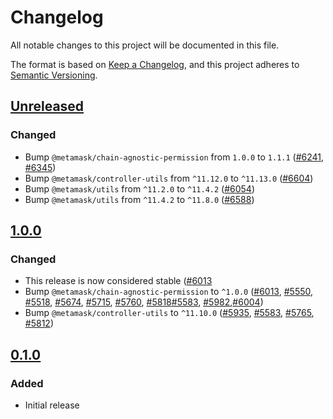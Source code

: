 # Changelog

All notable changes to this project will be documented in this file.

The format is based on [Keep a Changelog](https://keepachangelog.com/en/1.0.0/),
and this project adheres to [Semantic Versioning](https://semver.org/spec/v2.0.0.html).

## [Unreleased]

### Changed

- Bump `@metamask/chain-agnostic-permission` from `1.0.0` to `1.1.1` ([#6241](https://github.com/MetaMask/core/pull/6241), [#6345](https://github.com/MetaMask/core/pull/6241))
- Bump `@metamask/controller-utils` from `^11.12.0` to `^11.13.0` ([#6604](https://github.com/MetaMask/core/pull/6604))
- Bump `@metamask/utils` from `^11.2.0` to `^11.4.2` ([#6054](https://github.com/MetaMask/core/pull/6054))
- Bump `@metamask/utils` from `^11.4.2` to `^11.8.0` ([#6588](https://github.com/MetaMask/core/pull/6588))

## [1.0.0]

### Changed

- This release is now considered stable ([#6013](https://github.com/MetaMask/core/pull/6013)
- Bump `@metamask/chain-agnostic-permission` to `^1.0.0` ([#6013](https://github.com/MetaMask/core/pull/6013), [#5550](https://github.com/MetaMask/core/pull/5550), [#5518](https://github.com/MetaMask/core/pull/5518), [#5674](https://github.com/MetaMask/core/pull/5674), [#5715](https://github.com/MetaMask/core/pull/5715), [#5760](https://github.com/MetaMask/core/pull/5760), [#5818](https://github.com/MetaMask/core/pull/5818)[#5583](https://github.com/MetaMask/core/pull/5583), [#5982](https://github.com/MetaMask/core/pull/5982),[#6004](https://github.com/MetaMask/core/pull/6004))
- Bump `@metamask/controller-utils` to `^11.10.0` ([#5935](https://github.com/MetaMask/core/pull/5935), [#5583](https://github.com/MetaMask/core/pull/5583), [#5765](https://github.com/MetaMask/core/pull/5765), [#5812](https://github.com/MetaMask/core/pull/5812))

## [0.1.0]

### Added

- Initial release

[Unreleased]: https://github.com/MetaMask/core/compare/@metamask/eip1193-permission-middleware@1.0.0...HEAD
[1.0.0]: https://github.com/MetaMask/core/compare/@metamask/eip1193-permission-middleware@0.1.0...@metamask/eip1193-permission-middleware@1.0.0
[0.1.0]: https://github.com/MetaMask/core/releases/tag/@metamask/eip1193-permission-middleware@0.1.0

